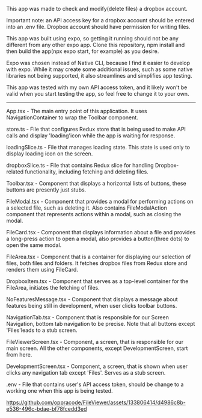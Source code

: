 This app was made to check and modify(delete files) a dropbox account.

Important note: an API access key for a dropbox account should be entered into an .env file. Dropbox account should have permission for writing files.

This app was built using expo, so getting it running should not be any different from any other expo app. Clone this repository, npm install and then build the app(npx expo start, for example) as you desire. 

Expo was chosen instead of Native CLI, because I find it easier to develop with expo. While it may create some additional issues, such as some native libraries not being supported, it also streamlines and simplifies app testing.

This app was tested with my own API access token, and it likely won't be valid when you start testing the app, so feel free to change it to your own.
_________

App.tsx - The main entry point of this application. It uses NavigationContainer to wrap the Toolbar component.

store.ts - File that configures Redux store that is being used to make API calls and display 'loading'icon while the app is waiting for response.

loadingSlice.ts - File that manages loading state. This state is used only to display loading icon on the screen.

dropboxSlice.ts - File that contains Redux slice for handling Dropbox-related functionality, including fetching and deleting files.

Toolbar.tsx - Component that displays a horizontal lists of buttons, these buttons are presently just stubs.

FileModal.tsx - Component that provides a modal for performing actions on a selected file, such as deleting it. Also contains FileModalAction component that represents actions within a modal, such as closing the modal.

FileCard.tsx - Component that displays information about a file and provides a long-press action to open a modal, also provides a button(three dots) to open the same modal.

FileArea.tsx - Component that is a container for displaying our selection of files, both files and folders. It fetches dropbox files from Redux store and renders them using FileCard.

DropboxItem.tsx - Component that serves as a top-level container for the FileArea, initiates the fetching of files.

NoFeaturesMessage.tsx - Component that displays a message about features being still in development, when user clicks toolbar buttons.

NavigationTab.tsx - Component that is responsible for our Screen Navigation, bottom tab navigation to be precise. Note that all buttons except 'Files'leads to a stub screen.

FileViewerScreen.tsx - Component, a screen, that is responsible for our main screen. All the other components, except DevelopmentScreen, start from here.

DevelopmentScreen.tsx - Component, a screen, that is shown when user clicks any navigation tab except 'Files'. Serves as a stub screen.

.env - File that contains user's API access token, should be change to a working one when this app is being tested.

https://github.com/oppracode/FileViewer/assets/133806414/d4986c8b-e536-496c-bdae-bf78fcedd3ed
